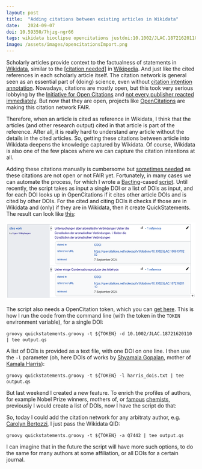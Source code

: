 ```yaml
---
layout: post
title:  "Adding citations between existing articles in Wikidata"
date:   2024-09-07
doi: 10.59350/7hjzg-ngr66
tags: wikidata bioclipse opencitations justdoi:10.1002/JLAC.18721620110
image: /assets/images/opencitationsImport.png
---
```


Scholarly articles provide context to the factualness of statements in [Wikidata](https://wikidata.org/),
similar to the [[citation needed]](https://en.wikipedia.org/wiki/Citation_needed) in [Wikipedia](https://en.wikipedia.org/wiki/).
And just like the cited references in each scholarly article itself. The citation network is general seen
as an essential part of (doing) science, even without [citation intention annotation](https://chem-bla-ics.linkedchemistry.info/tag/cito).
Nowadays, citations are mostly open, but this took very serious lobbying by the [Initiative for Open Citations](https://i4oc.org/) and
[not every publisher reacted immediately](https://chem-bla-ics.linkedchemistry.info/2018/11/17/join-me-in-encouraging-acs-to-join.html).
But now that they are open, projects like [OpenCitations](https://opencitations.net/) are making this citation
network FAIR.

Therefore, when an article is cited as reference in Wikidata, I think that the articles (and other research output)
cited in that article is part of the reference. After all, it is really hard to understand any article without the details
in the cited articles. So, getting these citations between article into Wikidata deepens the knowledge captured
by Wikidata. Of course, Wikidata is also one of the few places where we can capture the citation intentions at all.

Adding these citations manually is cumbersome but [sometimes needed](https://chem-bla-ics.linkedchemistry.info/2023/08/08/history-provenance-detail.html)
as these citations are not open or not FAIR yet. Fortunately, in many cases we can automate the process, for
which I wrote a [Bacting](https://chem-bla-ics.linkedchemistry.info/tag/bioclipse)-cased
[script](https://github.com/egonw/ons-wikidata/blob/main/OpenCitations/quickstatements.groovy).
Until recently, the script takes as input a single DOI or a list of DOIs as input, and for each DOI
looks up in OpenCitations if it cites other article DOIs and is cited by other DOIs. For the
cited and citing DOIs it checks if those are in Wikidata and (only) if they are in Wikidata,
then it create QuickStatements. The result can look like [this](https://www.wikidata.org/wiki/Q91911528#P2860):

![](/assets/images/opencitationsImport.png)

The script also needs a OpenCitation token, which you can [get here](https://opencitations.net/querying).
This is how I run the code from the command line (with the token in the `TOKEN` environment variable),
for a single DOI:

```shell
groovy quickstatements.groovy -t ${TOKEN} -d 10.1002/JLAC.18721620110 | tee output.qs
```

A list of DOIs is provided as a text file, with one DOI on one line. I then use the `-l` parameter
(oh, here DOIs of works by [Shyamala Gopalan](https://en.wikipedia.org/wiki/Shyamala_Gopalan), mother of
[Kamala Harris](https://en.wikipedia.org/wiki/Kamala_Harris)):

```shell
groovy quickstatements.groovy -t ${TOKEN} -l harris_dois.txt | tee output.qs
```

But last weekend I created a new feature. To enrich the profiles of authors, for example Nobel Prize
winners, mothers of, or [famous](https://scholia.toolforge.org/author/Q76784) [chemists](https://scholia.toolforge.org/author/Q80956),
previously I would create a list of DOIs, now I have the script do that:

So, today I could add the citation network for any arbitraty author, e.g. [Carolyn Bertozzi](https://en.wikipedia.org/wiki/Carolyn_Bertozzi),
I just pass the Wikidata QID:

```shell
groovy quickstatements.groovy -t ${TOKEN} -a Q7442 | tee output.qs
```

I can imagine that in the future the script will have more such options, to do the same
for many authors at some affiliation, or all DOIs for a certain journal.
